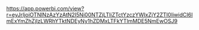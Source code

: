 https://app.powerbi.com/view?r=eyJrIjoiOTNlNzAzYzAtN2I5Ni00NTZjLTliZTctYzczYWIxZjY2ZTI0IiwidCI6ImExYmZhZjIzLWRhYTktNDEyNy1hZDMxLTFkYTlmMDE5NmEwOSJ9
